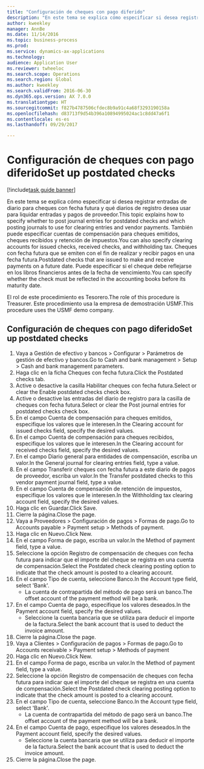 ```yaml
--- 
title: "Configuración de cheques con pago diferido"
description: "En este tema se explica cómo especificar si desea registrar entradas de diario para cheques con fecha futura y qué diarios de registro desea usar para liquidar entradas y pagos de proveedor."
author: kweekley
manager: AnnBe
ms.date: 11/14/2016
ms.topic: business-process
ms.prod: 
ms.service: dynamics-ax-applications
ms.technology: 
audience: Application User
ms.reviewer: twheeloc
ms.search.scope: Operations
ms.search.region: Global
ms.author: kweekley
ms.search.validFrom: 2016-06-30
ms.dyn365.ops.version: AX 7.0.0
ms.translationtype: HT
ms.sourcegitcommit: f827b4787506cfdec8b9a91c4a68f3293190158a
ms.openlocfilehash: d83713f9d54b396a10894995024ac1c8dd47a6f1
ms.contentlocale: es-es
ms.lasthandoff: 09/29/2017

---
```

# <a name="set-up-postdated-checks"></a><span data-ttu-id="d67a3-103">Configuración de cheques con pago diferido</span><span class="sxs-lookup"><span data-stu-id="d67a3-103">Set up postdated checks</span></span>

[!include[task guide banner](../../includes/task-guide-banner.md)]

<span data-ttu-id="d67a3-104">En este tema se explica cómo especificar si desea registrar entradas de diario para cheques con fecha futura y qué diarios de registro desea usar para liquidar entradas y pagos de proveedor.</span><span class="sxs-lookup"><span data-stu-id="d67a3-104">This topic explains how to specify whether to post journal entries for postdated checks and which posting journals to use for clearing entries and vendor payments.</span></span> <span data-ttu-id="d67a3-105">También puede especificar cuentas de compensación para cheques emitidos, cheques recibidos y retención de impuestos.</span><span class="sxs-lookup"><span data-stu-id="d67a3-105">You can also specify clearing accounts for issued checks, received checks, and withholding tax.</span></span> <span data-ttu-id="d67a3-106">Cheques con fecha futura que se emiten con el fin de realizar y recibir pagos en una fecha futura.</span><span class="sxs-lookup"><span data-stu-id="d67a3-106">Postdated checks that are issued to make and receive payments on a future date.</span></span> <span data-ttu-id="d67a3-107">Puede especificar si el cheque debe reflejarse en los libros financieros antes de la fecha de vencimiento.</span><span class="sxs-lookup"><span data-stu-id="d67a3-107">You can specify whether the check must be reflected in the accounting books before its maturity date.</span></span>



<span data-ttu-id="d67a3-108">El rol de este procedimiento es Tesorero.</span><span class="sxs-lookup"><span data-stu-id="d67a3-108">The role of this procedure is Treasurer.</span></span> <span data-ttu-id="d67a3-109">Este procedimiento usa la empresa de demostración USMF.</span><span class="sxs-lookup"><span data-stu-id="d67a3-109">This procedure uses the USMF demo company.</span></span>


## <a name="set-up-postdated-checks"></a><span data-ttu-id="d67a3-110">Configuración de cheques con pago diferido</span><span class="sxs-lookup"><span data-stu-id="d67a3-110">Set up postdated checks</span></span>
1. <span data-ttu-id="d67a3-111">Vaya a Gestión de efectivo y bancos > Configurar > Parámetros de gestión de efectivo y bancos.</span><span class="sxs-lookup"><span data-stu-id="d67a3-111">Go to Cash and bank management > Setup > Cash and bank management parameters.</span></span>
2. <span data-ttu-id="d67a3-112">Haga clic en la ficha Cheques con fecha futura.</span><span class="sxs-lookup"><span data-stu-id="d67a3-112">Click the Postdated checks tab.</span></span>
3. <span data-ttu-id="d67a3-113">Active o desactive la casilla Habilitar cheques con fecha futura.</span><span class="sxs-lookup"><span data-stu-id="d67a3-113">Select or clear the Enable postdated checks check box.</span></span>
4. <span data-ttu-id="d67a3-114">Active o desactive las entradas del diario de registro para la casilla de cheques con fecha futura.</span><span class="sxs-lookup"><span data-stu-id="d67a3-114">Select or clear the Post journal entries for postdated checks check box.</span></span>
5. <span data-ttu-id="d67a3-115">En el campo Cuenta de compensación para cheques emitidos, especifique los valores que le interesen.</span><span class="sxs-lookup"><span data-stu-id="d67a3-115">In the Clearing account for issued checks field, specify the desired values.</span></span>
6. <span data-ttu-id="d67a3-116">En el campo Cuenta de compensación para cheques recibidos, especifique los valores que le interesen.</span><span class="sxs-lookup"><span data-stu-id="d67a3-116">In the Clearing account for received checks field, specify the desired values.</span></span>
7. <span data-ttu-id="d67a3-117">En el campo Diario general para entidades de compensación, escriba un valor.</span><span class="sxs-lookup"><span data-stu-id="d67a3-117">In the General journal for clearing entries field, type a value.</span></span>
8. <span data-ttu-id="d67a3-118">En el campo Transferir cheques con fecha futura a este diario de pagos de proveedor, escriba un valor.</span><span class="sxs-lookup"><span data-stu-id="d67a3-118">In the Transfer postdated checks to this vendor payment journal field, type a value.</span></span>
9. <span data-ttu-id="d67a3-119">En el campo Cuenta de compensación de retención de impuestos, especifique los valores que le interesen.</span><span class="sxs-lookup"><span data-stu-id="d67a3-119">In the Withholding tax clearing account field, specify the desired values.</span></span>
10. <span data-ttu-id="d67a3-120">Haga clic en Guardar.</span><span class="sxs-lookup"><span data-stu-id="d67a3-120">Click Save.</span></span>
11. <span data-ttu-id="d67a3-121">Cierre la página.</span><span class="sxs-lookup"><span data-stu-id="d67a3-121">Close the page.</span></span>
12. <span data-ttu-id="d67a3-122">Vaya a Proveedores > Configuración de pagos > Formas de pago.</span><span class="sxs-lookup"><span data-stu-id="d67a3-122">Go to Accounts payable > Payment setup > Methods of payment.</span></span>
13. <span data-ttu-id="d67a3-123">Haga clic en Nuevo.</span><span class="sxs-lookup"><span data-stu-id="d67a3-123">Click New.</span></span>
14. <span data-ttu-id="d67a3-124">En el campo Forma de pago, escriba un valor.</span><span class="sxs-lookup"><span data-stu-id="d67a3-124">In the Method of payment field, type a value.</span></span>
15. <span data-ttu-id="d67a3-125">Seleccione la opción Registro de compensación de cheques con fecha futura para indicar que el importe del cheque se registra en una cuenta de compensación.</span><span class="sxs-lookup"><span data-stu-id="d67a3-125">Select the Postdated check clearing posting option to indicate that the check amount is posted to a clearing account.</span></span>
16. <span data-ttu-id="d67a3-126">En el campo Tipo de cuenta, seleccione Banco.</span><span class="sxs-lookup"><span data-stu-id="d67a3-126">In the Account type field, select 'Bank'.</span></span>
    * <span data-ttu-id="d67a3-127">La cuenta de contrapartida del método de pago será un banco.</span><span class="sxs-lookup"><span data-stu-id="d67a3-127">The offset account of the payment method will be a bank.</span></span>  
17. <span data-ttu-id="d67a3-128">En el campo Cuenta de pago, especifique los valores deseados.</span><span class="sxs-lookup"><span data-stu-id="d67a3-128">In the Payment account field, specify the desired values.</span></span>
    * <span data-ttu-id="d67a3-129">Seleccione la cuenta bancaria que se utiliza para deducir el importe de la factura.</span><span class="sxs-lookup"><span data-stu-id="d67a3-129">Select the bank account that is used to deduct the invoice amount.</span></span>  
18. <span data-ttu-id="d67a3-130">Cierre la página.</span><span class="sxs-lookup"><span data-stu-id="d67a3-130">Close the page.</span></span>
19. <span data-ttu-id="d67a3-131">Vaya a Clientes > Configuración de pagos > Formas de pago.</span><span class="sxs-lookup"><span data-stu-id="d67a3-131">Go to Accounts receivable > Payment setup > Methods of payment</span></span>
20. <span data-ttu-id="d67a3-132">Haga clic en Nuevo.</span><span class="sxs-lookup"><span data-stu-id="d67a3-132">Click New.</span></span>
21. <span data-ttu-id="d67a3-133">En el campo Forma de pago, escriba un valor.</span><span class="sxs-lookup"><span data-stu-id="d67a3-133">In the Method of payment field, type a value.</span></span>
22. <span data-ttu-id="d67a3-134">Seleccione la opción Registro de compensación de cheques con fecha futura para indicar que el importe del cheque se registra en una cuenta de compensación.</span><span class="sxs-lookup"><span data-stu-id="d67a3-134">Select the Postdated check clearing posting option to indicate that the check amount is posted to a clearing account.</span></span>
23. <span data-ttu-id="d67a3-135">En el campo Tipo de cuenta, seleccione Banco.</span><span class="sxs-lookup"><span data-stu-id="d67a3-135">In the Account type field, select 'Bank'.</span></span>
    * <span data-ttu-id="d67a3-136">La cuenta de contrapartida del método de pago será un banco.</span><span class="sxs-lookup"><span data-stu-id="d67a3-136">The offset account of the payment method will be a bank.</span></span>  
24. <span data-ttu-id="d67a3-137">En el campo Cuenta de pago, especifique los valores deseados.</span><span class="sxs-lookup"><span data-stu-id="d67a3-137">In the Payment account field, specify the desired values.</span></span>
    * <span data-ttu-id="d67a3-138">Seleccione la cuenta bancaria que se utiliza para deducir el importe de la factura.</span><span class="sxs-lookup"><span data-stu-id="d67a3-138">Select the bank account that is used to deduct the invoice amount.</span></span>  
25. <span data-ttu-id="d67a3-139">Cierre la página.</span><span class="sxs-lookup"><span data-stu-id="d67a3-139">Close the page.</span></span>


